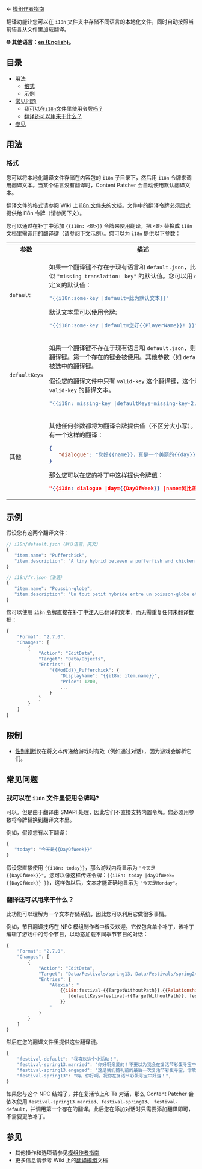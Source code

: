﻿← [模组作者指南](../author-guide.md)

翻译功能让您可以在 `i18n` 文件夹中存储不同语言的本地化文件，同时自动按照当前语言从文件里加载翻译。

**🌐 其他语言：[en (English)](../../author-guide/translations.md)。**

## 目录
* [用法](#usage)
  * [格式](#format)
  * [示例](#examples)
* [常见问题](#faqs)
  * [我可以在`i18n`文件里使用令牌吗？](#can-i-use-content-patcher-tokens-in-i18n-files)
  * [翻译还可以用来干什么？](#what-else-can-i-do-with-translations)
* [参见](#see-also)

## 用法<a name="usage"></a>
### 格式<a name="format"></a>

您可以将本地化翻译文件存储在内容包的 `i18n` 子目录下，然后用 `i18n` 令牌来调用翻译文本。当某个语言没有翻译时，Content Patcher 会自动使用默认翻译文本。

翻译文件的格式请参阅 Wiki 上 [i18n 文件夹](https://zh.stardewvalleywiki.com/模组:制作指南/APIs/Translation#i18n_文件夹)的文档。文件中的翻译令牌必须显式提供给 i18n 令牌（请参阅下文）。

您可以通过在补丁中添加 `{{i18n: <键>}}` 令牌来使用翻译，把 `<键>` 替换成 `i18n` 文档里需调用的翻译键（请参阅下文示例）。您可以为 `i18n` 提供以下参数：

<table>
<tr>
<th>参数</th>
<th>描述</th>
</tr>
<tr>
<td><code>default</code></td>
<td>

如果一个翻译键不存在于现有语言和 `default.json`，此令牌会显示类似 `"missing translation: key"` 的默认值。您可以用 `default` 提供自定义的默认值：
```js
"{{i18n:some-key |default=此为默认文本}}"
```

默认文本里可以使用令牌:
```js
"{{i18n:some-key |default=您好{{PlayerName}}! }}"
```

</td>
</tr>
<tr>
<td><code>defaultKeys</code></td>
<td>

如果一个翻译键不存在于现有语言和 `default.json`，则默认使用这个翻译键。第一个存在的键会被使用。其他参数（如 `default`）会提供给被选中的翻译键。

假设您的翻译文件中只有 `valid-key` 这个翻译键，这个示例会显示 `valid-key` 的翻译文本。
```js
"{{i18n: missing-key |defaultKeys=missing-key-2, valid-key}}"
```

</td>
</tr>
<tr>
<td>

其他

</td>
<td>

其他任何参数都将为翻译令牌提供值（不区分大小写）。例如，如果您有一个这样的翻译：
```json
{
   "dialogue": "您好{{name}}，真是一个美丽的{{day}}上午！"
}
```

那么您可以在您的补丁中这样提供令牌值：
```json
"{{i18n: dialogue |day={{DayOfWeek}} |name=阿比盖尔 }}"
```

</td>
</table>

## 示例<a name="examples"></a>

假设您有这两个翻译文件：

```js
// i18n/default.json（默认语言，英文）
{
   "item.name": "Pufferchick",
   "item.description": "A tiny hybrid between a pufferfish and chicken."
}
```
```js
// i18n/fr.json（法语）
{
   "item.name": "Poussin-globe",
   "item.description": "Un tout petit hybride entre un poisson-globe et un poussin."
}
```

您可以使用 `i18n` [令牌](../author-guide.md#tokens)直接在补丁中注入已翻译的文本，而无需重复任何未翻译数据：

```js
{
    "Format": "2.7.0",
    "Changes": [
        {
            "Action": "EditData",
            "Target": "Data/Objects",
            "Entries": {
                "{{ModId}}_Pufferchick": {
                    "DisplayName": "{{i18n: item.name}}",
                    "Price": 1200,
                    ...
                }
            }
        }
    ]
}
```

## 限制
* [性别判断](https://zh.stardewvalleywiki.com/模组:对话#性别判断)仅在将文本传递给游戏时有效（例如通过对话），因为游戏会解析它们。

## 常见问题<a name="faqs"></a>
### 我可以在 `i18n` 文件里使用令牌吗?<a name="can-i-use-content-patcher-tokens-in-i18n-files"></a>

可以。但是由于翻译由 SMAPI 处理，因此它们不直接支持内置令牌。您必须用参数将令牌替换到翻译文本里。

例如，假设您有以下翻译：
```js
{
   "today": "今天是{{DayOfWeek}}"
}
```

假设您直接使用 `{{i18n: today}}`，那么游戏内将显示为 `"今天是{{DayOfWeek}}"`。您可以像这样传递令牌：`{{i18n: today |dayOfWeek={{DayOfWeek}} }}`，这样做以后，文本才能正确地显示为 `"今天是Monday"`。

### 翻译还可以用来干什么？<a name="what-else-can-i-do-with-translations"></a>
此功能可以理解为一个文本存储系统，因此您可以利用它做很多事情。

例如，节日翻译技巧在 NPC 模组制作者中很受欢迎。它仅包含单个补丁，该补丁编辑了游戏中的每个节日，以动态加载不同季节节日的对话：

```js
{
    "Format": "2.7.0",
    "Changes": [
        {
            "Action": "EditData",
            "Target": "Data/Festivals/spring13, Data/Festivals/spring24, Data/Festivals/summer11, Data/Festivals/summer28, Data/Festivals/fall16, Data/Festivals/fall27, Data/Festivals/winter8, Data/Festivals/winter25",
            "Entries": {
                "Alexia": "
                    {{i18n:festival-{{TargetWithoutPath}}.{{Relationship:Alexia}}
                       |defaultKeys=festival-{{TargetWithoutPath}}, festival-default
                    }}
                "
            }
        }
    ]
}
```

然后在您的翻译文件里提供这些翻译键。
```js
{
    "festival-default": "我喜欢这个小活动！",
    "festival-spring13.married": "你好啊亲爱的！不要以为我会在复活节彩蛋寻宝中手下留情喔。",
    "festival-spring13.engaged": "这是我们婚礼前的最后一次复活节彩蛋寻宝，你敢相信吗？",
    "festival-spring13": "嗨，你好啊。祝你在复活节彩蛋寻宝中好运！",
}
```

如果您与这个 NPC 结婚了，并在复活节上和 Ta 对话，那么 Content Patcher 会依次使用 `festival-spring13.married`、`festival-spring13`、
`festival-default`，并调用第一个存在的翻译。此后您在添加对话时只需要添加翻译即可，不需要更改补丁。

## 参见 <a name="see-also"></a>
* 其他操作和选项请参见[模组作者指南](../author-guide.md)
* 更多信息请参考 Wiki 上的[翻译模组](https://zh.stardewvalleywiki.com/模组:翻译模组)文档
